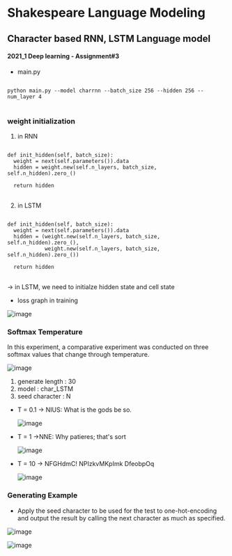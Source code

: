 # Shakespeare Language Modeling

## Character based RNN, LSTM Language model
#### 2021_1 Deep learning - Assignment#3

- main.py
<pre>
<code>
python main.py --model charrnn --batch_size 256 --hidden 256 --num_layer 4
</code>
</pre>

### weight initialization

1. in RNN
<pre>
<code>
def init_hidden(self, batch_size):
  weight = next(self.parameters()).data
  hidden = weight.new(self.n_layers, batch_size, self.n_hidden).zero_()
  
  return hidden
</code>
</pre>

2. in LSTM
<pre>
<code>
def init_hidden(self, batch_size):
  weight = next(self.parameters()).data
  hidden = (weight.new(self.n_layers, batch_size, self.n_hidden).zero_(),
            weight.new(self.n_layers, batch_size, self.n_hidden).zero_())
  
  return hidden
</code>
</pre>

-> in LSTM, we need to initialze hidden state and cell state


- loss graph in training

![image](https://user-images.githubusercontent.com/46701548/134507277-6d9082b2-b527-4e6f-a1af-e9d767591d05.png)

### Softmax Temperature
In this experiment, a comparative experiment was conducted on three softmax values that change through temperature.

![image](https://user-images.githubusercontent.com/46701548/134512344-f5ccf1b3-7498-4bb9-89b5-1890a7d1c54e.png)

1. generate length : 30
2. model : char_LSTM
3. seed character : N

- T = 0.1
-> NIUS:
   What is the gods be so.
   
   ![image](https://user-images.githubusercontent.com/46701548/134512647-8c60f412-2165-46f9-9c27-96075dc483fc.png)

- T = 1
->NNE:
  Why patieres; that's sort
  
  ![image](https://user-images.githubusercontent.com/46701548/134512780-01c2d481-f402-40b8-959f-0242d96445a6.png)

- T = 10
-> NFGHdmC! NPIzkvMKpImk
   DfeobpOq
   
   ![image](https://user-images.githubusercontent.com/46701548/134512896-2fe4b644-aef6-4db5-9597-842b9c5b2bbf.png)

### Generating Example

- Apply the seed character to be used for the test to one-hot-encoding and output the result by calling the next character as much as specified.

![image](https://user-images.githubusercontent.com/46701548/134513106-454509ba-6e29-47d8-90ae-ab8c396e3c18.png)


![image](https://user-images.githubusercontent.com/46701548/134513145-797ef62f-fe75-4510-9281-79274545602c.png)

